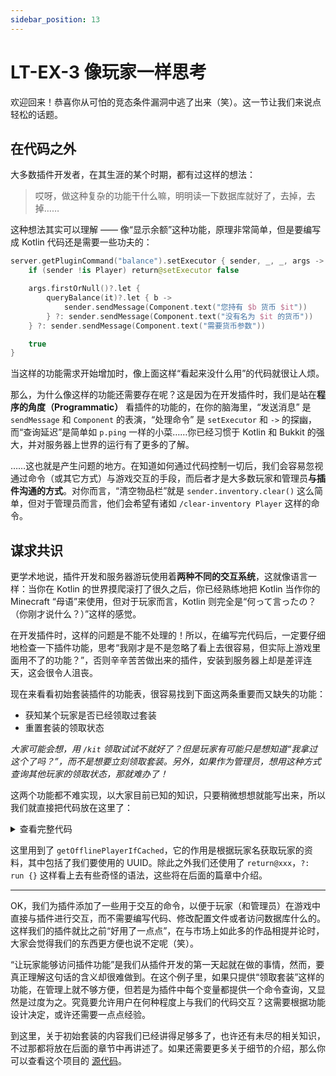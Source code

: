 ```yaml
---
sidebar_position: 13
---
```


# LT-EX-3 像玩家一样思考

欢迎回来！恭喜你从可怕的竞态条件漏洞中逃了出来（笑）。这一节让我们来说点轻松的话题。

## 在代码之外

大多数插件开发者，在其生涯的某个时期，都有过这样的想法：

> 哎呀，做这种复杂的功能干什么嘛，明明读一下数据库就好了，去掉，去掉……

这种想法其实可以理解 —— 像“显示余额”这种功能，原理非常简单，但是要编写成 Kotlin 代码还是需要一些功夫的：

```kotlin
server.getPluginCommand("balance").setExecutor { sender, _, _, args -> 
    if (sender !is Player) return@setExecutor false

    args.firstOrNull()?.let {
        queryBalance(it)?.let { b ->
            sender.sendMessage(Component.text("您持有 $b 货币 $it"))
        } ?: sender.sendMessage(Component.text("没有名为 $it 的货币"))
    } ?: sender.sendMessage(Component.text("需要货币参数"))

    true
}
```

当这样的功能需求开始增加时，像上面这样“看起来没什么用”的代码就很让人烦。

那么，为什么像这样的功能还需要存在呢？这是因为在开发插件时，我们是站在**程序的角度（Programmatic）** 看插件的功能的，在你的脑海里，“发送消息” 是 `sendMessage` 和 `Component` 的表演，“处理命令” 是 `setExecutor` 和 `->` 的探幽，而“查询延迟”是简单如 `p.ping` 一样的小菜……你已经习惯于 Kotlin 和 Bukkit 的强大，并对服务器上世界的运行有了更多的了解。

……这也就是产生问题的地方。在知道如何通过代码控制一切后，我们会容易忽视通过命令（或其它方式）与游戏交互的手段，而后者才是大多数玩家和管理员**与插件沟通的方式**。对你而言，“清空物品栏”就是 `sender.inventory.clear()` 这么简单，但对于管理员而言，他们会希望有诸如 `/clear-inventory Player` 这样的命令。

## 谋求共识

更学术地说，插件开发和服务器游玩使用着**两种不同的交互系统**，这就像语言一样：当你在 Kotlin 的世界摸爬滚打了很久之后，你已经熟练地把 Kotlin 当作你的 Minecraft “母语”来使用，但对于玩家而言，Kotlin 则完全是“何って言ったの？（你刚才说什么？）”这样的感觉。

在开发插件时，这样的问题是不能不处理的！所以，在编写完代码后，一定要仔细地检查一下插件功能，思考“我刚才是不是忽略了看上去很容易，但实际上游戏里面用不了的功能？”，否则辛辛苦苦做出来的插件，安装到服务器上却是差评连天，这会很令人沮丧。

现在来看看初始套装插件的功能表，很容易找到下面这两条重要而又缺失的功能：

- 获知某个玩家是否已经领取过套装
- 重置套装的领取状态

*大家可能会想，用 `/kit` 领取试试不就好了？但是玩家有可能只是想知道“我拿过这个了吗？”，而不是想要立刻领取套装。另外，如果作为管理员，想用这种方式查询其他玩家的领取状态，那就难办了！*

这两个功能都不难实现，以大家目前已知的知识，只要稍微想想就能写出来，所以我们就直接把代码放在这里了：

<details>
<summary>查看完整代码</summary>

```yaml
# 在 plugin.yml 中添加命令
commands:
    # ...
    kitchk:
      usage: /kitchk [Player]
      description: Checks if a player has claimed the kit.
    kitunc:
      usage: /kitunc [Player]
      description: Mark the player as unclaimed.
```

```kotlin
// kitchk 的处理
server.getPluginCommand("kitchk")?.setExecutor { sender, command, label, args ->
    val playerUUID = if (args.size < 1) {
        // 不带任何参数时，认为是查询执行命令的玩家
        if (sender is Player) {
            sender.uniqueId
        } else {
            // 如果是控制台查询，必须提供参数
            sender.sendMessage(Component.text("Player name required for console queries."))
            return@setExecutor true
        }
    } else {
        // 根据玩家名称获取 UUID
        server.getOfflinePlayerIfCached(args.first())?.uniqueId
    }

    // 只允许 OP 查询任意玩家，其他玩家只能查询自己
    if (sender is Player && !sender.isOp && playerUUID != sender.uniqueId) {
        sender.sendMessage(Component.text("Permission denied."))
        return@setExecutor true
    }

    if (playerUUID == null) {
        // 没找到该玩家
        sender.sendMessage(Component.text("Player not found."))
    } else {
        // 执行查询并显示结果
        val isKitted = kittedPlayers.contains(playerUUID)
        if (isKitted) {
            sender.sendMessage(Component.text("That player has claimed the kit."))
        } else {
            sender.sendMessage(Component.text("That player has not yet claimed the kit."))
        }
    }

    true
}
```

```kotlin
// kitunc 的处理
server.getPluginCommand("kitunc")?.setExecutor { sender, command, label, args ->
    // 只允许 OP 重置背包领取状态
    if (sender is Player && !sender.isOp) {
        sender.sendMessage(Component.text("Permission denied."))
        return@setExecutor true
    }

    // 检查命令参数，必须提供玩家名
    val playerName = args.firstOrNull() ?: run {
        sender.sendMessage(Component.text("Player name required."))
        return@setExecutor true
    }

    // 查询相应的 UUID
    val uuid = server.getOfflinePlayerIfCached(playerName)?.uniqueId ?: run {
        sender.sendMessage(Component.text("Player not found."))
        return@setExecutor true
    }

    // 重置状态
    kittedPlayers.remove(uuid)
    sender.sendMessage(Component.text("Player set to unclaimed."))

    true
}
```

</details>

这里用到了 `getOfflinePlayerIfCached`，它的作用是根据玩家名获取玩家的资料，其中包括了我们要使用的 UUID。除此之外我们还使用了 `return@xxx`，`?: run {}` 这样看上去有些奇怪的语法，这些将在后面的篇章中介绍。

---

OK，我们为插件添加了一些用于交互的命令，以便于玩家（和管理员）在游戏中直接与插件进行交互，而不需要编写代码、修改配置文件或者访问数据库什么的。这样我们的插件就比之前“好用了一点点”，在与市场上如此多的作品相提并论时，大家会觉得我们的东西更方便也说不定呢（笑）。

“让玩家能够访问插件功能”是我们从插件开发的第一天起就在做的事情，然而，要真正理解这句话的含义却很难做到。在这个例子里，如果只提供“领取套装”这样的功能，在管理上就不够方便，但若是为插件中每个变量都提供一个命令查询，又显然是过度为之。究竟要允许用户在何种程度上与我们的代码交互？这需要根据功能设计决定，或许还需要一点点经验。

到这里，关于初始套装的内容我们已经讲得足够多了，也许还有未尽的相关知识，不过那都将放在后面的章节中再讲述了。如果还需要更多关于细节的介绍，那么你可以查看这个项目的 [源代码](https://github.com/skjsjhb/plugin-diary-again-projects/tree/main/liftoff)。
